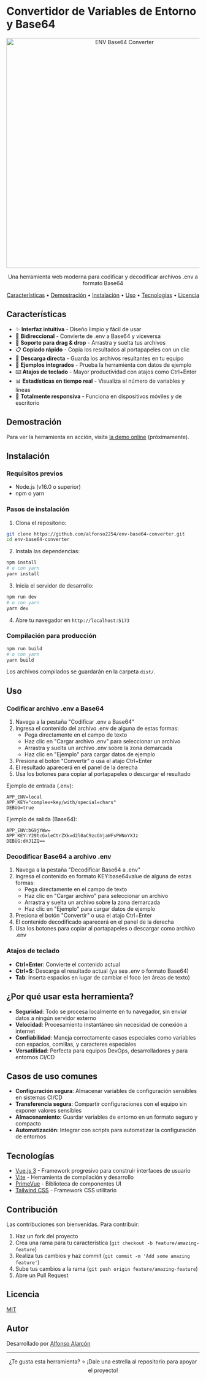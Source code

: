 # Convertidor de Variables de Entorno y Base64

<p align="center">
  <img src="./public/env-base64-banner.png" alt="ENV Base64 Converter" width="600">
</p>

<p align="center">
  Una herramienta web moderna para codificar y decodificar archivos .env a formato Base64
</p>

<p align="center">
  <a href="#características">Características</a> •
  <a href="#demostración">Demostración</a> •
  <a href="#instalación">Instalación</a> •
  <a href="#uso">Uso</a> •
  <a href="#tecnologías">Tecnologías</a> •
  <a href="#licencia">Licencia</a>
</p>

## Características

- ✨ **Interfaz intuitiva** - Diseño limpio y fácil de usar
- 🔄 **Bidireccional** - Convierte de .env a Base64 y viceversa
- 📂 **Soporte para drag & drop** - Arrastra y suelta tus archivos
- 📋 **Copiado rápido** - Copia los resultados al portapapeles con un clic
- 💾 **Descarga directa** - Guarda los archivos resultantes en tu equipo
- 🧩 **Ejemplos integrados** - Prueba la herramienta con datos de ejemplo
- ⌨️ **Atajos de teclado** - Mayor productividad con atajos como Ctrl+Enter
- 📊 **Estadísticas en tiempo real** - Visualiza el número de variables y líneas
- 📱 **Totalmente responsiva** - Funciona en dispositivos móviles y de escritorio

## Demostración

Para ver la herramienta en acción, visita [la demo online](https://env-base64-converter.vercel.app/) (próximamente).

## Instalación

### Requisitos previos
- Node.js (v16.0 o superior)
- npm o yarn

### Pasos de instalación

1. Clona el repositorio:
```bash
git clone https://github.com/alfonso2254/env-base64-converter.git
cd env-base64-converter
```

2. Instala las dependencias:
```bash
npm install
# o con yarn
yarn install
```

3. Inicia el servidor de desarrollo:
```bash
npm run dev
# o con yarn
yarn dev
```

4. Abre tu navegador en `http://localhost:5173`

### Compilación para producción

```bash
npm run build
# o con yarn
yarn build
```

Los archivos compilados se guardarán en la carpeta `dist/`.

## Uso

### Codificar archivo .env a Base64

1. Navega a la pestaña "Codificar .env a Base64"
2. Ingresa el contenido del archivo .env de alguna de estas formas:
   - Pega directamente en el campo de texto
   - Haz clic en "Cargar archivo .env" para seleccionar un archivo
   - Arrastra y suelta un archivo .env sobre la zona demarcada
   - Haz clic en "Ejemplo" para cargar datos de ejemplo
3. Presiona el botón "Convertir" o usa el atajo Ctrl+Enter
4. El resultado aparecerá en el panel de la derecha
5. Usa los botones para copiar al portapapeles o descargar el resultado

Ejemplo de entrada (.env):
```
APP_ENV=local
APP_KEY="complex+key/with/special=chars"
DEBUG=true
```

Ejemplo de salida (Base64):
```
APP_ENV:bG9jYWw=
APP_KEY:Y29tcGxleCtrZXkvd2l0aC9zcGVjaWFsPWNoYXJz
DEBUG:dHJ1ZQ==
```

### Decodificar Base64 a archivo .env

1. Navega a la pestaña "Decodificar Base64 a .env"
2. Ingresa el contenido en formato KEY:base64value de alguna de estas formas:
   - Pega directamente en el campo de texto
   - Haz clic en "Cargar archivo" para seleccionar un archivo
   - Arrastra y suelta un archivo sobre la zona demarcada
   - Haz clic en "Ejemplo" para cargar datos de ejemplo
3. Presiona el botón "Convertir" o usa el atajo Ctrl+Enter
4. El contenido decodificado aparecerá en el panel de la derecha
5. Usa los botones para copiar al portapapeles o descargar como archivo .env

### Atajos de teclado

- **Ctrl+Enter**: Convierte el contenido actual
- **Ctrl+S**: Descarga el resultado actual (ya sea .env o formato Base64)
- **Tab**: Inserta espacios en lugar de cambiar el foco (en áreas de texto)

## ¿Por qué usar esta herramienta?

- **Seguridad**: Todo se procesa localmente en tu navegador, sin enviar datos a ningún servidor externo
- **Velocidad**: Procesamiento instantáneo sin necesidad de conexión a internet
- **Confiabilidad**: Maneja correctamente casos especiales como variables con espacios, comillas, y caracteres especiales
- **Versatilidad**: Perfecta para equipos DevOps, desarrolladores y para entornos CI/CD

## Casos de uso comunes

- **Configuración segura**: Almacenar variables de configuración sensibles en sistemas CI/CD
- **Transferencia segura**: Compartir configuraciones con el equipo sin exponer valores sensibles
- **Almacenamiento**: Guardar variables de entorno en un formato seguro y compacto
- **Automatización**: Integrar con scripts para automatizar la configuración de entornos

## Tecnologías

- [Vue.js 3](https://vuejs.org/) - Framework progresivo para construir interfaces de usuario
- [Vite](https://vitejs.dev/) - Herramienta de compilación y desarrollo
- [PrimeVue](https://www.primefaces.org/primevue/) - Biblioteca de componentes UI
- [Tailwind CSS](https://tailwindcss.com/) - Framework CSS utilitario

## Contribución

Las contribuciones son bienvenidas. Para contribuir:

1. Haz un fork del proyecto
2. Crea una rama para tu característica (`git checkout -b feature/amazing-feature`)
3. Realiza tus cambios y haz commit (`git commit -m 'Add some amazing feature'`)
4. Sube tus cambios a la rama (`git push origin feature/amazing-feature`)
5. Abre un Pull Request

## Licencia

[MIT](LICENSE)

## Autor

Desarrollado por [Alfonso Alarcón](https://github.com/alfonso2254)

---

<p align="center">
  ¿Te gusta esta herramienta? ⭐ ¡Dale una estrella al repositorio para apoyar el proyecto!
</p>
